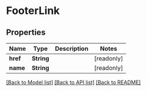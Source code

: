 # FooterLink

## Properties

Name | Type | Description | Notes
------------ | ------------- | ------------- | -------------
**href** | **String** |  | [readonly]
**name** | **String** |  | [readonly]

[[Back to Model list]](../README.md#documentation-for-models) [[Back to API list]](../README.md#documentation-for-api-endpoints) [[Back to README]](../README.md)


